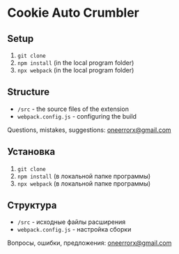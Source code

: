 # Cookie Auto Crumbler

## Setup
1. `git clone`
2. `npm install` (in the local program folder)
3. `npx webpack` (in the local program folder)

## Structure
- `/src` - the source files of the extension
- `webpack.config.js` - configuring the build

Questions, mistakes, suggestions: oneerrorx@gmail.com


## Установка
1. `git clone`
2. `npm install` (в локальной папке программы)
3. `npx webpack` (в локальной папке программы)

## Структура
- `/src` - исходные файлы расширения
- `webpack.config.js` - настройка сборки

Вопросы, ошибки, предложения: oneerrorx@gmail.com
